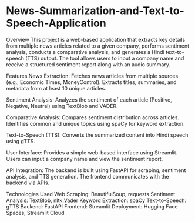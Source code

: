 # News-Summarization-and-Text-to-Speech-Application

Overview
This project is a web-based application that extracts key details from multiple news articles related to a given company, performs sentiment analysis, conducts a comparative analysis, and generates a Hindi text-to-speech (TTS) output. The tool allows users to input a company name and receive a structured sentiment report along with an audio summary.

Features
News Extraction:
Fetches news articles from multiple sources (e.g., Economic Times, MoneyControl).
Extracts titles, summaries, and metadata from at least 10 unique articles.

Sentiment Analysis:
Analyzes the sentiment of each article (Positive, Negative, Neutral) using TextBlob and VADER.

Comparative Analysis:
Compares sentiment distribution across articles.
Identifies common and unique topics using spaCy for keyword extraction.

Text-to-Speech (TTS):
Converts the summarized content into Hindi speech using gTTS.

User Interface:
Provides a simple web-based interface using Streamlit.
Users can input a company name and view the sentiment report.

API Integration:
The backend is built using FastAPI for scraping, sentiment analysis, and TTS generation.
The frontend communicates with the backend via APIs.

Technologies Used
Web Scraping: BeautifulSoup, requests
Sentiment Analysis: TextBlob, nltk.Vader
Keyword Extraction: spaCy
Text-to-Speech: gTTS
Backend: FastAPI
Frontend: Streamlit
Deployment: Hugging Face Spaces, Streamlit Cloud
